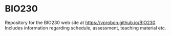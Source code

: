 # BIO230
Repository for the BIO230 web site at https://vprobon.github.io/BIO230. 
Includes information regarding schedule, assessment, teaching material etc.
